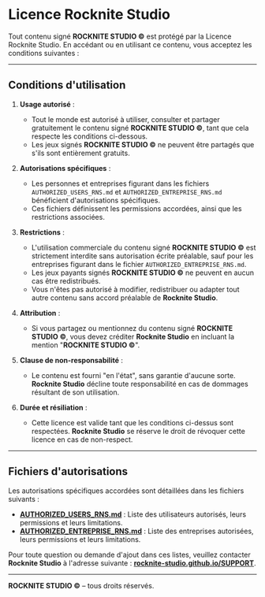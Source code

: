 # Licence Rocknite Studio

Tout contenu signé **ROCKNITE STUDIO ©** est protégé par la Licence Rocknite Studio. En accédant ou en utilisant ce contenu, vous acceptez les conditions suivantes :

---

## Conditions d'utilisation

1. **Usage autorisé** :  
   - Tout le monde est autorisé à utiliser, consulter et partager gratuitement le contenu signé **ROCKNITE STUDIO ©**, tant que cela respecte les conditions ci-dessous.  
   - Les jeux signés **ROCKNITE STUDIO ©** ne peuvent être partagés que s'ils sont entièrement gratuits.  

2. **Autorisations spécifiques** :  
   - Les personnes et entreprises figurant dans les fichiers `AUTHORIZED_USERS_RNS.md` et `AUTHORIZED_ENTREPRISE_RNS.md` bénéficient d'autorisations spécifiques.  
   - Ces fichiers définissent les permissions accordées, ainsi que les restrictions associées.  

3. **Restrictions** :  
   - L'utilisation commerciale du contenu signé **ROCKNITE STUDIO ©** est strictement interdite sans autorisation écrite préalable, sauf pour les entreprises figurant dans le fichier `AUTHORIZED_ENTREPRISE_RNS.md`.  
   - Les jeux payants signés **ROCKNITE STUDIO ©** ne peuvent en aucun cas être redistribués.  
   - Vous n'êtes pas autorisé à modifier, redistribuer ou adapter tout autre contenu sans accord préalable de **Rocknite Studio**.  

4. **Attribution** :  
   - Si vous partagez ou mentionnez du contenu signé **ROCKNITE STUDIO ©**, vous devez créditer **Rocknite Studio** en incluant la mention "**ROCKNITE STUDIO ©**".  

5. **Clause de non-responsabilité** :  
   - Le contenu est fourni "en l'état", sans garantie d'aucune sorte. **Rocknite Studio** décline toute responsabilité en cas de dommages résultant de son utilisation.  

6. **Durée et résiliation** :  
   - Cette licence est valide tant que les conditions ci-dessus sont respectées. **Rocknite Studio** se réserve le droit de révoquer cette licence en cas de non-respect.  

---

## Fichiers d'autorisations  

Les autorisations spécifiques accordées sont détaillées dans les fichiers suivants :  
- **[AUTHORIZED_USERS_RNS.md](./AUTHORIZED_USERS_RNS.md)** : Liste des utilisateurs autorisés, leurs permissions et leurs limitations.  
- **[AUTHORIZED_ENTREPRISE_RNS.md](./AUTHORIZED_ENTREPRISE_RNS.md)** : Liste des entreprises autorisées, leurs permissions et leurs limitations.  

Pour toute question ou demande d'ajout dans ces listes, veuillez contacter **Rocknite Studio** à l'adresse suivante : **[rocknite-studio.github.io/SUPPORT](https://rocknite-studio.github.io/SUPPORT)**.  

---

**ROCKNITE STUDIO ©** – tous droits réservés.  
